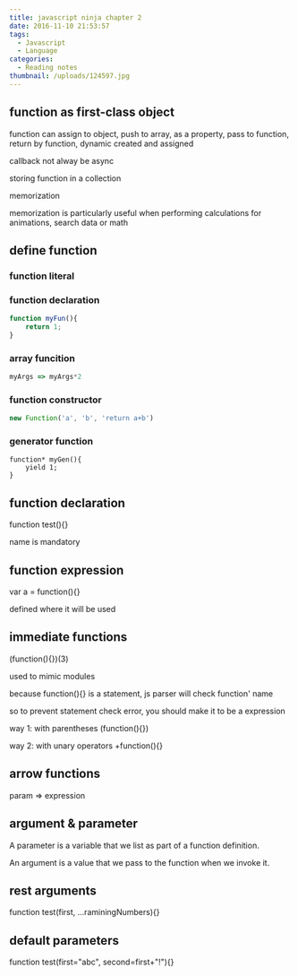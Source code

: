 ```yaml
---
title: javascript ninja chapter 2
date: 2016-11-10 21:53:57
tags:
  - Javascript
  - Language
categories:
  - Reading notes
thumbnail: /uploads/124597.jpg
---
```


## function as first-class object

function can assign to object, push to array, as a property, pass to function, return by function, dynamic created and assigned

callback not alway be async

storing function in a collection

memorization

memorization is particularly useful when performing calculations for animations, search data or math

## define function

### function literal

### function declaration

```javascript
function myFun(){
    return 1;
}
```

### array funcition

```javascript
myArgs => myArgs*2
```


### function constructor

```javascript
new Function('a', 'b', 'return a+b')
```


### generator function

```
function* myGen(){
    yield 1;
}
```

## function declaration

function test(){}

name is mandatory

## function expression

var a = function(){}

defined where it will be used

## immediate functions

(function(){})(3)

used to mimic modules

because function(){} is a statement, js parser will check function' name

so to prevent statement check error, you should make it to be a expression

way 1: with parentheses (function(){})

way 2: with unary operators  +function(){}

## arrow functions

param => expression

## argument & parameter

A parameter is a variable that we list as part of a function definition.

An argument is a value that we pass to the function when we invoke it.

## rest arguments

function test(first, ...raminingNumbers){}

## default parameters

function test(first="abc", second=first+"!"){}
